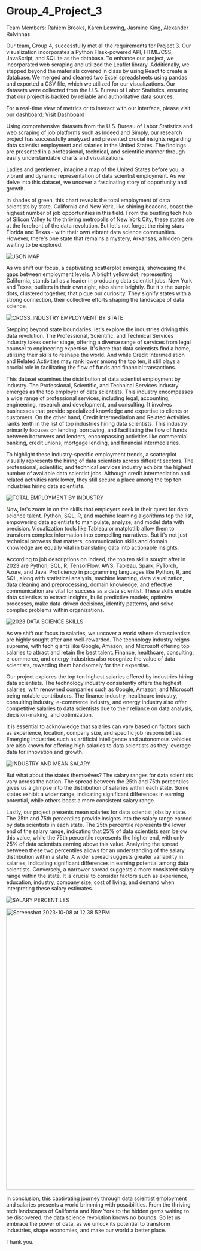 # Group_4_Project_3
Team Members: Rahiem Brooks, Karen Leswing, Jasmine King, Alexander Relvinhas

Our team, Group 4, successfully met all the requirements for Project 3. Our visualization incorporates a Python Flask-powered API, HTML/CSS, JavaScript, and SQLite as the database. To enhance our project, we incorporated web scraping and utilized the Leaflet library. Additionally, we stepped beyond the materials covered in class by using React to create a database. We merged and cleaned two Excel spreadsheets using pandas and exported a CSV file, which we utilized for our visualizations. Our datasets were collected from the U.S. Bureau of Labor Statistics, ensuring that our project is backed by reliable and authoritative data sources.

For a real-time view of metrics or to interact with our interface, please visit our dashboard: [Visit Dashboard](https://project-3-five-tau.vercel.app/)

Using comprehensive datasets from the U.S. Bureau of Labor Statistics and web scraping of job platforms such as Indeed and Simply, our research project has successfully analyzed and presented crucial insights regarding data scientist employment and salaries in the United States. The findings are presented in a professional, technical, and scientific manner through easily understandable charts and visualizations.

Ladies and gentlemen, imagine a map of the United States before you, a vibrant and dynamic representation of data scientist employment. As we delve into this dataset, we uncover a fascinating story of opportunity and growth.

In shades of green, this chart reveals the total employment of data scientists by state. California and New York, like shining beacons, boast the highest number of job opportunities in this field. From the bustling tech hub of Silicon Valley to the thriving metropolis of New York City, these states are at the forefront of the data revolution. But let's not forget the rising stars - Florida and Texas - with their own vibrant data science communities. However, there's one state that remains a mystery, Arkansas, a hidden gem waiting to be explored.

![JSON MAP](https://github.com/RahiemBrooks/Group_4_Project_3/assets/135518113/5450c770-c757-49e2-92d8-9a8cb4d6264e)

As we shift our focus, a captivating scatterplot emerges, showcasing the gaps between employment levels. A bright yellow dot, representing California, stands tall as a leader in producing data scientist jobs. New York and Texas, outliers in their own right, also shine brightly. But it's the purple dots, clustered together, that pique our curiosity. They signify states with a strong connection, their collective efforts shaping the landscape of data science.

![CROSS_INDUSTRY EMPLOYMENT BY STATE](https://github.com/RahiemBrooks/Group_4_Project_3/assets/135518113/8101ba76-6f1b-4f6d-9646-706d3159b5e2)

Stepping beyond state boundaries, let's explore the industries driving this data revolution. The Professional, Scientific, and Technical Services industry takes center stage, offering a diverse range of services from legal counsel to engineering expertise. It's here that data scientists find a home, utilizing their skills to reshape the world. And while Credit Intermediation and Related Activities may rank lower among the top ten, it still plays a crucial role in facilitating the flow of funds and financial transactions.

This dataset examines the distribution of data scientist employment by industry. The Professional, Scientific, and Technical Services industry emerges as the top employer of data scientists. This industry encompasses a wide range of professional services, including legal, accounting, engineering, research and development, and consulting. It involves businesses that provide specialized knowledge and expertise to clients or customers. On the other hand, Credit Intermediation and Related Activities ranks tenth in the list of top industries hiring data scientists. This industry primarily focuses on lending, borrowing, and facilitating the flow of funds between borrowers and lenders, encompassing activities like commercial banking, credit unions, mortgage lending, and financial intermediaries.

To highlight these industry-specific employment trends, a scatterplot visually represents the hiring of data scientists across different sectors. The professional, scientific, and technical services industry exhibits the highest number of available data scientist jobs. Although credit intermediation and related activities rank lower, they still secure a place among the top ten industries hiring data scientists.

![TOTAL EMPLOYMENT BY INDUSTRY](https://github.com/RahiemBrooks/Group_4_Project_3/assets/135518113/04e13dbf-88a0-4b36-a331-90eea03b6b5e)

Now, let's zoom in on the skills that employers seek in their quest for data science talent. Python, SQL, R, and machine learning algorithms top the list, empowering data scientists to manipulate, analyze, and model data with precision. Visualization tools like Tableau or matplotlib allow them to transform complex information into compelling narratives. But it's not just technical prowess that matters; communication skills and domain knowledge are equally vital in translating data into actionable insights.

According to job descriptions on Indeed, the top ten skills sought after in 2023 are Python, SQL, R, TensorFlow, AWS, Tableau, Spark, PyTorch, Azure, and Java. Proficiency in programming languages like Python, R, and SQL, along with statistical analysis, machine learning, data visualization, data cleaning and preprocessing, domain knowledge, and effective communication are vital for success as a data scientist. These skills enable data scientists to extract insights, build predictive models, optimize processes, make data-driven decisions, identify patterns, and solve complex problems within organizations.

![2023 DATA SCIENCE SKILLS](https://github.com/RahiemBrooks/Group_4_Project_3/assets/135518113/48f0f607-575f-4555-9687-b333911f40ab)

As we shift our focus to salaries, we uncover a world where data scientists are highly sought after and well-rewarded. The technology industry reigns supreme, with tech giants like Google, Amazon, and Microsoft offering top salaries to attract and retain the best talent. Finance, healthcare, consulting, e-commerce, and energy industries also recognize the value of data scientists, rewarding them handsomely for their expertise.

Our project explores the top ten highest salaries offered by industries hiring data scientists. The technology industry consistently offers the highest salaries, with renowned companies such as Google, Amazon, and Microsoft being notable contributors. The finance industry, healthcare industry, consulting industry, e-commerce industry, and energy industry also offer competitive salaries to data scientists due to their reliance on data analysis, decision-making, and optimization.

It is essential to acknowledge that salaries can vary based on factors such as experience, location, company size, and specific job responsibilities. Emerging industries such as artificial intelligence and autonomous vehicles are also known for offering high salaries to data scientists as they leverage data for innovation and growth.

![INDUSTRY AND MEAN SALARY](https://github.com/RahiemBrooks/Group_4_Project_3/assets/135518113/e3413ae5-262e-4236-b96e-c6ed485d592f)

But what about the states themselves? The salary ranges for data scientists vary across the nation. The spread between the 25th and 75th percentiles gives us a glimpse into the distribution of salaries within each state. Some states exhibit a wider range, indicating significant differences in earning potential, while others boast a more consistent salary range.

Lastly, our project presents mean salaries for data scientist jobs by state. The 25th and 75th percentiles provide insights into the salary range earned by data scientists in each state. The 25th percentile represents the lower end of the salary range, indicating that 25% of data scientists earn below this value, while the 75th percentile represents the higher end, with only 25% of data scientists earning above this value. Analyzing the spread between these two percentiles allows for an understanding of the salary distribution within a state. A wider spread suggests greater variability in salaries, indicating significant differences in earning potential among data scientists. Conversely, a narrower spread suggests a more consistent salary range within the state. It is crucial to consider factors such as experience, education, industry, company size, cost of living, and demand when interpreting these salary estimates.

![SALARY PERCENTILES](https://github.com/RahiemBrooks/Group_4_Project_3/assets/135518113/cf6cb8bd-10b9-4813-b0cb-bba4837c3856)

<img width="752" alt="Screenshot 2023-10-08 at 12 38 52 PM" src="https://github.com/RahiemBrooks/Group_4_Project_3/assets/135518113/2ae752d9-93c1-4f6f-9d0f-60593e4b625a">


In conclusion, this captivating journey through data scientist employment and salaries presents a world brimming with possibilities. From the thriving tech landscapes of California and New York to the hidden gems waiting to be discovered, the data science revolution knows no bounds. So let us embrace the power of data, as we unlock its potential to transform industries, shape economies, and make our world a better place.

Thank you.
